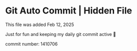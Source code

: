 # Git Auto Commit | Hidden File

This file was added Feb 12, 2025

Just for fun and keeping my daily git commit active 🤪

commit number: 1410706
